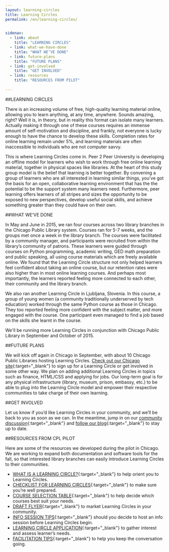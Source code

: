 ```yaml
---
layout: learning-circles
title: Learning Circles
permalink: /en/learning-circles/

  
sidenav:
  - link: about
    title: "LEARNING CIRCLES"
  - link: what-we-have-done
    title: "WHAT WE’VE DONE"
  - link: future-plans
    title: "FUTURE PLANS"
  - link: get-involved
    title: "GET INVOLVED"
  - link: resources
    title: "RESOURCES FROM PILOT"  
    
---
```

<div id="about"></div>

##LEARNING CIRCLES

There is an increasing volume of free, high-quality learning material online, allowing you to learn anything, at any time, anywhere. Sounds amazing, right? Well it is, in theory, but in reality this format can isolate many learners. Actually making it through one of these courses requires an immense amount of self-motivation and discipline, and frankly, not everyone is lucky enough to have the chance to develop these skills. Completion rates for online learning remain under 5%, and learning materials are often inaccessible to individuals who are not computer savvy.

This is where Learning Circles come in. Peer 2 Peer University is developing an offline model for learners who wish to work through free online learning material, together in physical spaces like libraries. At the heart of this study group model is the belief that learning is better together. By convening a group of learners who are all interested in learning similar things, you’ve got the basis for an open, collaborative learning environment that has the the potential to be the support system many learners need. Furthermore, peer learning offers learners of all stripes and sizes the opportunity to be exposed to new perspectives, develop useful social skills, and achieve something greater than they could have on their own.

<div id="what-we-have-done"></div>

##WHAT WE’VE DONE

In May and June in 2015, we ran four courses across two library branches in the Chicago Public Library system. 
Courses ran for 5-7 weeks, and the groups met once a week in the library branch. The courses were facilitated by a community manager, and participants were recruited from within the library’s community of patrons.  These learners were guided through courses on Python programming, academic writing, GED math preparation and public speaking, all using course materials which are freely available online. We found that the Learning Circle structure not only helped learners feel confident about taking an online course, but our retention rates were also higher than in most online learning courses. And perhaps most importantly, the learners reported feeling more connected to each other, their community and the library branch. 

We also ran another Learning Circle in Ljubljana, Slovenia. In this course, a group of young women (a community traditionally underserved by tech education) worked through the same Python course as those in Chicago. They too reported feeling more confident with the subject matter, and more engaged with the course. One participant even managed to find a job based on the skills she learnt in the course. 

We'll be running more Learning Circles in conjunction with Chicago Public Library in September and October of 2015.

<div id="future-plans"></div>

##FUTURE PLANS

We will kick off again in Chicago in September, with about 10 Chicago Public Libraries hosting Learning Circles. [Check out our Chicago site](http://chicago.p2pu.org){:target="_blank"} to sign up for a Learning Circle or get involved in some other way. We plan on adding additional Learning Circles in topics such as finance, HTML/CSS and applying for jobs. Our long-term goal is for any physical infrastructure (library, museum, prison, embassy, etc.)  to be able to plug into the Learning Circle model and empower their respective communities to take charge of their own learning.


<div id="get-involved"></div>

##GET INVOLVED

<a class="btn-link" data-toggle="modal" data-target="#myModal">Let us know</a> if you’d like Learning Circles in your community, and we’ll be back to you as soon as we can. In the meantime, jump in on our [community discussion](https://community.p2pu.org/c/libraries){:target="_blank"} and [follow our blog](https://community.p2pu.org/c/libraries){:target="_blank"} to stay up to date. 

<div id="resources"></div>

##RESOURCES FROM CPL PILOT

Here are some of the resources we developed during the pilot in Chicago. We are working to expand both documentation and software tools for the fall, so that interested library branches can easily introduce Learning Circles to their communities.

* [WHAT IS A LEARNING CIRCLE?](https://docs.google.com/document/d/1hPp3mTk_U3OwEyY42w4ZxhMWcrZeLhByibFJNzQ8nM0/edit){:target="_blank"} to help orient you to Learning Circles.
* [CHECKLIST FOR LEARNING CIRCLES](https://docs.google.com/document/d/17UnFpGzJ24oUcO26hxA2kEubGV4WfgsmweMKPlxIZ6M/edit){:target="_blank"} to make sure you’re well prepared.
* [COURSE SELECTION TABLE](https://docs.google.com/spreadsheets/d/1kDBPnuPsmMf078iMhl3Tpy-b8Q3_GObIB4FI6cMzPdk/edit){:target="_blank"} to help decide which courses best suit your needs.
* [DRAFT FLYER](https://docs.google.com/presentation/d/1DtvWNttaY97MHqRBRnbtoEa6Rr0V27x-bYmhFD3xylI/edit){:target="_blank"} to market Learning Circles in your community.
* [INFO SESSION TIPS](https://docs.google.com/document/d/1kPKmtokj8hgWmrwc2nCdjHAC0FDt3h8eGL7pt9RSqZs/edit){:target="_blank"} should you decide to host an info session before Learning Circles begin.
* [LEARNING CIRCLE APPLICATION](https://docs.google.com/document/d/1G3p_BRCQybSStPjfCftFF2c5aS3KzWco63A-z87gHMI/edit){:target="_blank"} to gather interest and assess learner’s needs.
* [FACILITATION TIPS](https://docs.google.com/document/d/1tls5PAKXIS0mc0jKMoobOUSd7y1xw9X--QC2tHQdMZk/edit){:target="_blank"} to help you keep the conversation going.


